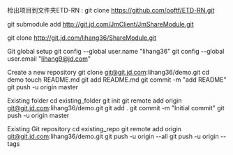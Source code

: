 
检出项目到文件夹ETD-RN : git clone https://github.com/ooftf/ETD-RN.git

git submodule add http://git.jd.com/JmClient/JmShareModule.git

git clone http://git.jd.com/lihang36/ShareModule.git



Git global setup
git config --global user.name "lihang36"
git config --global user.email "lihang9@jd.com"

Create a new repository
git clone git@git.jd.com:lihang36/demo.git
cd demo
touch README.md
git add README.md
git commit -m "add README"
git push -u origin master

Existing folder
cd existing_folder
git init
git remote add origin git@git.jd.com:lihang36/demo.git
git add .
git commit -m "Initial commit"
git push -u origin master

Existing Git repository
cd existing_repo
git remote add origin git@git.jd.com:lihang36/demo.git
git push -u origin --all
git push -u origin --tags
